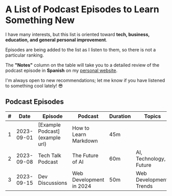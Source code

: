 # A List of Podcast Episodes to Learn Something New

I have many interests, but this list is oriented toward **tech, business, education, and general personal improvement**.

Episodes are being added to the list as I listen to them, so there is not a particular ranking. 

The **"Notes"** column on the table will take you to a detailed review of the podcast episode in **Spanish** on my [personal website](https://alangarciamuniz.com). 

I'm always open to new recommendations; let me know if you have listened to something cool lately! 😎

## Podcast Episodes

| #  | Date       | Episode           | Podcast                     | Duration | Topics                  | Notes     | 
|----|------------|-------------------|-----------------------------|----------|-------------------------|-----------|
| 1  | 2023-09-01 | [Example Podcast](example url)   | How to Learn Markdown       | 45m      |                         | URL here  | 
| 2  | 2023-09-08 | Tech Talk Podcast | The Future of AI            | 60m      | AI, Technology, Future  |           | 
| 3  | 2023-09-15 | Dev Discussions   | Web Development in 2024     | 50m      | Web Development, Trends |           | 

